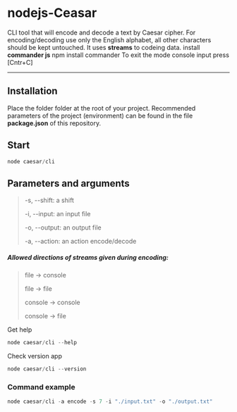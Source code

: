 # nodejs-Ceasar
CLI tool that will encode and decode a text by Caesar cipher. For encoding/decoding use only the English alphabet, all other characters should be kept untouched.
It uses <strong>streams</strong> to codeing data.
install <strong>commander js</strong>
npm install commander
To exit the mode console input press [Cntr+C]
***
## Installation
Place the folder folder at the root of your project. Recommended parameters of the project (environment) can be found in the file <strong>package.json</strong> of this repository.
## Start
```javascript
node caesar/cli
```
## Parameters and arguments
> <p>-s, --shift: a shift</p>
> <p>-i, --input: an input file</p>
> <p>-o, --output: an output file</p>
> <p>-a, --action: an action encode/decode</p>

##### Allowed directions of streams given during encoding:
> <p>file -> console</p>
> <p>file -> file</p>
> <p>console -> console</p>
> <p>console -> file</p>
> 
Get help 
```js
node caesar/cli --help
```
Check version app
```js
node caesar/cli --version
```
### Command example
```js
node caesar/cli -a encode -s 7 -i "./input.txt" -o "./output.txt"
```

